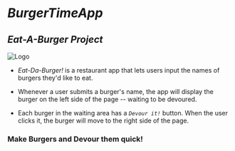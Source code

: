 # _BurgerTimeApp_
## *Eat-A-Burger Project*

![Logo](https://encrypted-tbn0.gstatic.com/images?q=tbn:ANd9GcRanDM2e-E9MRAenaVm2CXdvtu_cuBoAxV4ZRVf-oCQDzViS_xL)

* _*Eat-Da-Burger!*_ is a restaurant app that lets users input the names of burgers they'd like to eat.

* Whenever a user submits a burger's name, the app will display the burger on the left side of the page -- waiting to be devoured.

* Each burger in the waiting area has a _`Devour it!`_ button. When the user clicks it, the burger will move to the right side of the page.

### Make Burgers and Devour them quick!


